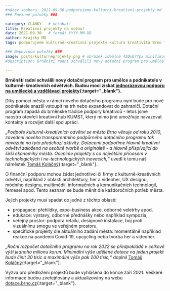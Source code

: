 ```yaml
---
#název souboru: 2021-09-30-podporujeme-kulturni-kreativni-projekty.md
### Povinné položky ###

category: CLANKY   # nešahat!
title: Kreativní projekty na scénu!
date: 2021-09-30   # formát YYYY-MM-DD
author: Krajský MO
tags: podporujeme kulturně-kreativní-projekty kultura kreativita Brno Tomáš-Koláčný # kategorie odděleny mezerami, např. volby zemědělství životní-prostředí piráti (viz https://jihomoravsky.pirati.cz/tags/)

### Nepovinné položky ###
image: posts/kulturneprojekty.png # obrázek ideálně 420x677px minifikovaný přes https://tinypng.com/
#description: Brněnští radní schválili nový dotační program pro umělce a podnikatele v kulturně-kreativních odvětvích. Budou moci získat jednorázovou podporu na umělecké a vzdělávací projekty. 

---
```

**Brněnští radní schválili nový dotační program pro umělce a podnikatele v kulturně-kreativních odvětvích. Budou moci získat [jednorázovou podporu na umělecké a vzdělávací projekty](https://www.brno.cz/brno-aktualne/tiskovy-servis/tiskove-zpravy/a/mesto-podpori-projekty-v-kulturne-kreativnich-odvetvich-dotacemi/){:target="_blank"}.**

Díky pomoci města v rámci nového dotačního programu nyní bude pro nové podnikatele snazší vstoupit na trh nebo expandovat do zahraničí. Dotační program zapadá do brněnské tradice podpory kreativců - letos jsme naostro otevřeli kreativní hub KUMST, který mimo jiné umožňuje navazovat kontakty a rozvíjet další spolupráci.

*„Podpoře kulturně-kreativních odvětví se město Brno věnuje od roku 2010, zavedení nového transparentního podpůrného dotačního programu tak navazuje na tyto předchozí aktivity. Dotacemi podpoříme hlavně kreativní odvětví založená na osobité tvorbě a originalitě -  a hlavně přispívající do širší ekonomiky města. Oceníme projekty s co největším přínosem v technologických i ne-technologických inovacích,“* uvedl k tomu náš náměstek [Tomáš Koláčný](https://jihomoravsky.pirati.cz/lide/ondrej-kotas/){:target="_blank"}.

O finanční podporu mohou žádat jednotlivci či firmy z kulturně-kreativních odvětví, například z oblasti architektury, her a videoher, UX designu, módního designu, multimédií, informačních a komunikačních technologií, řemesel apod. Tento seznam se bude měnit dle každoročních potřeb města. 

Jejich projekty musí spadat do jedné z těchto oblastí:

- propagace: přehlídky, expo-business akce, odborné veletrhy apod.
- edukace: výstavy, odborné přednášky nebo například sympozia,
- veřejný prostor: podpora retailu, designové instalace, boj proti vizuálnímu smogu ve veřejném prostoru,
- specifické projekty dle aktuálního zadání města: momentálně například reakce na pandemii Covid-19, upcycling  nebo tvorba her a videoher.

*„Roční rozpočet dotačního programu na rok 2022 se předpokládá v celkové výši jednoho milionu korun. Minimální výše udělené dotace na jeden projekt bude činit 30 tisíc a maximální výše pak 200 tisíc,“* doplnil [Tomáš Koláčný](https://jihomoravsky.pirati.cz/lide/ondrej-kotas/){:target="_blank"}.

Výzva pro předložení projektů bude vyhlášena do konce září 2021. Veškeré informace budou zveřejňovány a aktualizovány na webu [dotace.brno.cz](https://dotace.brno.cz){:target="_blank"}.
